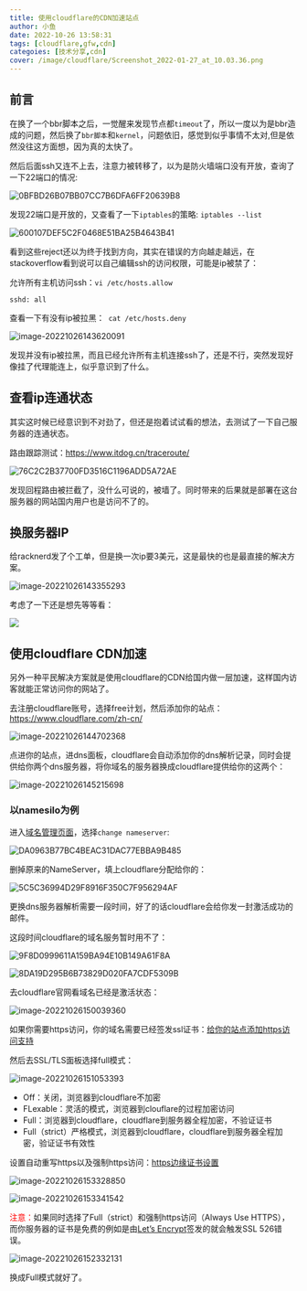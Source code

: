 ```yaml
---
title: 使用cloudflare的CDN加速站点
author: 小鱼
date: 2022-10-26 13:58:31
tags: [cloudflare,gfw,cdn]
categoies: [技术分享,cdn]
cover: /image/cloudflare/Screenshot_2022-01-27_at_10.03.36.png
---
```


## 前言

在换了一个bbr脚本之后，一觉醒来发现节点都`timeout`了，所以一度以为是bbr造成的问题，然后换了`bbr脚本`和`kernel`，问题依旧，感觉到似乎事情不太对,但是依然没往这方面想，因为真的太快了。

然后后面ssh又连不上去，注意力被转移了，以为是防火墙端口没有开放，查询了一下22端口的情况:

![0BFBD26B07BB07CC7B6DFA6FF20639B8](../image/cloudflare/0BFBD26B07BB07CC7B6DFA6FF20639B8.jpg)

发现22端口是开放的，又查看了一下`iptables`的策略: `iptables --list`

![600107DEF5C2F0468E51BA25B4643B41](../image/cloudflare/600107DEF5C2F0468E51BA25B4643B41.jpg)

看到这些reject还以为终于找到方向，其实在错误的方向越走越远，在stackoverflow看到说可以自己编辑ssh的访问权限，可能是ip被禁了：

允许所有主机访问ssh：`vi /etc/hosts.allow`

`sshd: all`

查看一下有没有ip被拉黑：` cat /etc/hosts.deny`

![image-20221026143620091](../image/cloudflare/image-20221026143620091.png)

发现并没有ip被拉黑，而且已经允许所有主机连接ssh了，还是不行，突然发现好像挂了代理能连上，似乎意识到了什么。

## 查看ip连通状态

其实这时候已经意识到不对劲了，但还是抱着试试看的想法，去测试了一下自己服务器的连通状态。

路由跟踪测试：https://www.itdog.cn/traceroute/

![76C2C2B37700FD3516C1196ADD5A72AE](../image/cloudflare/76C2C2B37700FD3516C1196ADD5A72AE.jpg)

发现回程路由被拦截了，没什么可说的，被墙了。同时带来的后果就是部署在这台服务器的网站国内用户也是访问不了的。

## 换服务器IP

给racknerd发了个工单，但是换一次ip要3美元，这是最快的也是最直接的解决方案。

![image-20221026143355293](../image/cloudflare/image-20221026143355293.png)

考虑了一下还是想先等等看：

![](../image/cloudflare/image-20221026143452997.png)

## 使用cloudflare CDN加速

另外一种平民解决方案就是使用cloudflare的CDN给国内做一层加速，这样国内访客就能正常访问你的网站了。

去注册cloudflare账号，选择free计划，然后添加你的站点：https://www.cloudflare.com/zh-cn/

![image-20221026144702368](../image/cloudflare/image-20221026144702368.png)

点进你的站点，进dns面板，cloudflare会自动添加你的dns解析记录，同时会提供给你两个dns服务器，将你域名的服务器换成cloudflare提供给你的这两个：

![image-20221026145215698](../image/cloudflare/image-20221026145215698.png)

### 以namesilo为例

进入[域名管理页面](https://www.namesilo.com/account_domains.php)，选择`change nameserver`:

![DA0963B77BC4BEAC31DAC77EBBA9B485](../image/cloudflare/DA0963B77BC4BEAC31DAC77EBBA9B485.jpg)

删掉原来的NameServer，填上cloudflare分配给你的：

![5C5C36994D29F8916F350C7F956294AF](../image/cloudflare/5C5C36994D29F8916F350C7F956294AF.jpg)

更换dns服务器解析需要一段时间，好了的话cloudflare会给你发一封激活成功的邮件。

这段时间cloudflare的域名服务暂时用不了：

![9F8D0999611A159BA94E10B149A61F8A](../image/cloudflare/9F8D0999611A159BA94E10B149A61F8A.jpg)

![8DA19D295B6B73829D020FA7CDF5309B](../image/cloudflare/8DA19D295B6B73829D020FA7CDF5309B.jpg)

去cloudflare官网看域名已经是激活状态：

![image-20221026150039360](../image/cloudflare/image-20221026150039360.png)

如果你需要https访问，你的域名需要已经签发ssl证书：[给你的站点添加https访问支持](https://www.afish.org/2022/10/18/add-https-support/)

然后去SSL/TLS面板选择full模式：

![image-20221026151053393](../image/cloudflare/image-20221026151053393.png)

- Off：关闭，浏览器到cloudflare不加密
- FLexable：灵活的模式，浏览器到clouflare的过程加密访问
- Full：浏览器到cloudflare，cloudflare到服务器全程加密，不验证证书
- Full（strict）严格模式，浏览器到cloudflare，cloudflare到服务器全程加密，验证证书有效性

设置自动重写https以及强制https访问：[https边缘证书设置](https://dash.cloudflare.com/4b7fb1b1f145c8018dccd717cb42f5af/afish.org/ssl-tls/edge-certificates)

![image-20221026153328850](../image/cloudflare/image-20221026153328850.png)

![image-20221026153341542](../image/cloudflare/image-20221026153341542.png)

<font color = "red">注意：</font>如果同时选择了Full（strict）和强制https访问（Always Use HTTPS），而你服务器的证书是免费的例如是由[Let’s Encrypt](https://letsencrypt.org/)签发的就会触发SSL 526错误。

![image-20221026152332131](../image/cloudflare/image-20221026152332131.png)

换成Full模式就好了。
